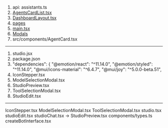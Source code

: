 1. api: assistants.ts
2. [AgentsCardList.tsx](src/components/AgentsCardList.tsx)
3. [DashboardLayout.tsx](src/components/DashboardLayout.tsx)
4. [pages](src/pages)
5. [main.tsx](src/main.tsx)
6. [Modals](src/components/Modals)
7. src/components/AgentCard.tsx
----------------------------
1. studio.jsx
2. package.json
3.  "dependencies": {
    "@emotion/react": "^11.14.0",
    "@emotion/styled": "^11.14.0",
    "@mui/icons-material": "^6.4.7",
    "@mui/joy": "^5.0.0-beta.51",
4. IconStepper.tsx
5. ModelSelectionModal.tsx
6. StudioPreview.tsx
7. ToolSelectionModal.tsx
8. StudioEdit.tsx
---------------------------------------
IconStepper.tsx
ModelSelectionModal.tsx
ToolSelectionModal.tsx
studio.tsx
studioEdit.tsx
studioChat.tsx -> StudioPreview.tsx
components/types.ts
createBotInterface.tsx